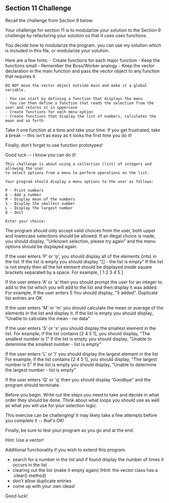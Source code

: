 ## Section 11 Challenge 

Recall the challenge from Section 9 below.

Your challenge for section 11 is to modularize your solution to the Section 9
challenge by refactoring your solution so that it uses uses functions.
    
You decide how to modularize the program.
you can use my solution which is included in this file, or modularize your solution.
    
Here are a few hints:
    - Create functions for each major function
    - Keep the functions small
    - Remember the Boss/Worker analogy
    - Keep the vector declaration in the main function and pass the vector object
        to any function that requires it

    DO NOT move the vector object outside main and make it a global variable.
    
    - You can start by defining a function that displays the menu
    - You can then define a function that reads the selection from the user and returns it in uppercase
    - Create functions for each menu option
    - Create functions that display the list of numbers, calculates the mean and so forth
        
Take it one function at a time and take your time.
If you get frustrated, take a break -- this isn't as easy as it looks the first time you do it!
    
Finally,  don't forget to use function prototypes!
    
Good luck -- I know you can do it!

    This challenge is about using a collection (list) of integers and allowing the user
    to select options from a menu to perform operations on the list.
    
    Your program should display a menu options to the user as follows:
    
    P - Print numbers
    A - Add a number
    M - Display mean of the numbers
    S - Display the smallest number
    L - Display the largest number
    Q - Quit

    Enter your choice:
    
The program should only accept valid choices from the user, both upper and lowercase selections should be allowed.
If an illegal choice is made, you should display, "Unknown selection, please try again" and the menu options should be
displayed again.


If the user enters 'P' or 'p', you should display all of the elements (ints) in the list.
If the list is empty you should display "[] - the list is empty"
If the list is not empty then all the list element should be displayed inside square brackets separated by a space. 
For example, [ 1 2 3 4 5 ]
      
If the user enters 'A' or 'a' then you should prompt the user for an integer to add to the list 
which you will add to the list and then display it was added. For example, if the user enters 5
You should display, "5 added".
Duplicate list entries are OK

If the user enters 'M' or 'm'  you should calculate the mean or average of the elements in the list and display it.
If the list is empty you should display, "Unable to calculate the mean - no data"

If the user enters 'S' or 's' you should display the smallest element in the list.
For example, if the list contains [2 4 5 1],  you should display, "The smallest number is 1"
If the list is empty you should display, "Unable to determine the smallest number - list is empty"

If the user enters 'L' or 'l' you should display the largest element in the list
For example, if the list contains [2 4 5 1], you should display, "The largest number is 5"
If the list is empty you should display, "Unable to determine the largest number - list is empty"

If the user enters 'Q' or 'q' then you should display 'Goodbye" and the program should terminate.

Before you begin. Write out the steps you need to take and decide in what order they should be done.
Think about what loops you should use as well as what you will use for your selection logic.

This exercise can be challenging! It may likely take a few attempts before you complete it -- that's OK!

Finally, be sure to test your program as you go and at the end.

Hint: Use a vector!

Additional functionality if you wish to extend this program.

- search for a number in the list and if found display the number of times it occurs in the list
- clearing out the list (make it empty again) (Hint: the vector class has a .clear() method)
- don't allow duplicate entries
- come up with your own ideas!

Good luck!